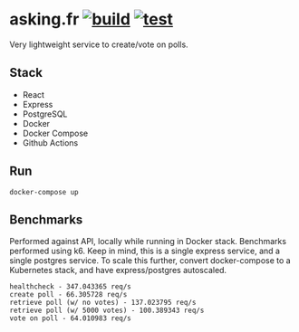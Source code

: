 # asking.fr [![build](https://github.com/jdleo/asking/actions/workflows/build.yml/badge.svg)](https://github.com/jdleo/asking/actions/workflows/build.yml) [![test](https://github.com/jdleo/asking/actions/workflows/test.yml/badge.svg)](https://github.com/jdleo/asking/actions/workflows/test.yml)

Very lightweight service to create/vote on polls.

## Stack

- React
- Express
- PostgreSQL
- Docker
- Docker Compose
- Github Actions

## Run

```
docker-compose up
```

## Benchmarks

Performed against API, locally while running in Docker stack. Benchmarks performed using k6.
Keep in mind, this is a single express service, and a single postgres service. To scale this further, convert docker-compose to a Kubernetes stack, and have express/postgres autoscaled.

```
healthcheck - 347.043365 req/s
create poll - 66.305728 req/s
retrieve poll (w/ no votes) - 137.023795 req/s
retrieve poll (w/ 5000 votes) - 100.389343 req/s
vote on poll - 64.010983 req/s
```

